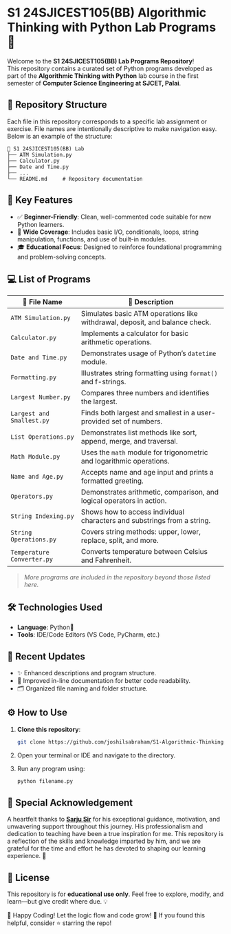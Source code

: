 # S1 24SJICEST105(BB) Algorithmic Thinking with Python Lab Programs 🌟 

Welcome to the **S1 24SJICEST105(BB) Lab Programs Repository**!  
This repository contains a curated set of Python programs developed as part of the **Algorithmic Thinking with Python** lab course in the first semester of **Computer Science Engineering at SJCET, Palai**.

## 📁 Repository Structure

Each file in this repository corresponds to a specific lab assignment or exercise. File names are intentionally descriptive to make navigation easy. Below is an example of the structure:

```plaintext
📁 S1 24SJICEST105(BB) Lab
├── ATM Simulation.py
├── Calculator.py
├── Date and Time.py
├── ...
└── README.md     # Repository documentation
```

## 🚀 Key Features

- ✅ **Beginner-Friendly**: Clean, well-commented code suitable for new Python learners.
- 🧩 **Wide Coverage**: Includes basic I/O, conditionals, loops, string manipulation, functions, and use of built-in modules.
- 🎓 **Educational Focus**: Designed to reinforce foundational programming and problem-solving concepts.

## 💻 List of Programs

| 📄 **File Name**              | 📝 **Description**                                                                |
|------------------------------|------------------------------------------------------------------------------------|
| `ATM Simulation.py`          | Simulates basic ATM operations like withdrawal, deposit, and balance check.       |
| `Calculator.py`              | Implements a calculator for basic arithmetic operations.                         |
| `Date and Time.py`           | Demonstrates usage of Python’s `datetime` module.                                |
| `Formatting.py`              | Illustrates string formatting using `format()` and f-strings.                    |
| `Largest Number.py`          | Compares three numbers and identifies the largest.                               |
| `Largest and Smallest.py`    | Finds both largest and smallest in a user-provided set of numbers.               |
| `List Operations.py`         | Demonstrates list methods like sort, append, merge, and traversal.               |
| `Math Module.py`             | Uses the `math` module for trigonometric and logarithmic operations.             |
| `Name and Age.py`            | Accepts name and age input and prints a formatted greeting.                      |
| `Operators.py`               | Demonstrates arithmetic, comparison, and logical operators in action.            |
| `String Indexing.py`         | Shows how to access individual characters and substrings from a string.          |
| `String Operations.py`       | Covers string methods: upper, lower, replace, split, and more.                   |
| `Temperature Converter.py`   | Converts temperature between Celsius and Fahrenheit.                             |

> *More programs are included in the repository beyond those listed here.*

## 🛠️ Technologies Used

- **Language**: Python🐍  
- **Tools**: IDE/Code Editors (VS Code, PyCharm, etc.)

## 📌 Recent Updates

- ✨ Enhanced descriptions and program structure.
- 💬 Improved in-line documentation for better code readability.
- 🗂️ Organized file naming and folder structure.

## ⚙️ How to Use

1. **Clone this repository**:
   ```bash
   git clone https://github.com/joshilsabraham/S1-Algorithmic-Thinking-with-Python-Lab.git
   ```
2. Open your terminal or IDE and navigate to the directory.
3. Run any program using:

   ```bash
   python filename.py
   ```

## 🙏 Special Acknowledgement

A heartfelt thanks to **[Sarju Sir](https://github.com/sarjus)** for his exceptional guidance, motivation, and unwavering support throughout this journey. His professionalism and dedication to teaching have been a true inspiration for me. This repository is a reflection of the skills and knowledge imparted by him, and we are grateful for the time and effort he has devoted to shaping our learning experience. 🙏

## 📎 License

This repository is for **educational use only**.
Feel free to explore, modify, and learn—but give credit where due. 💡

🚀 Happy Coding!
Let the logic flow and code grow! 🌱
If you found this helpful, consider ⭐ starring the repo!
